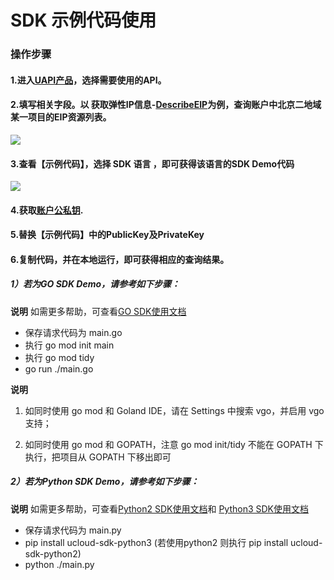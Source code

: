 # SDK 示例代码使用



### 操作步骤

#### 1.进入[UAPI产品](<https://console.ucloud.cn/uapi/ucloudapi>)，选择需要使用的API。

#### 2.填写相关字段。以 获取弹性IP信息-[DescribeEIP](<https://console.ucloud.cn/uapi/detail?id=DescribeEIP>)为例，查询账户中北京二地域某一项目的EIP资源列表。

  ![](https://static.ucloud.cn/fbb00d85944945a0b247cdb647bcd2ca.png)

#### 3.查看【示例代码】，选择 SDK 语言 ，即可获得该语言的SDK Demo代码

  ![](https://static.ucloud.cn/f5a033ee1a1a4be693b7c37d5c4cff6b.png)

#### 4.获取[账户公私钥](https://console.ucloud.cn/uapi/apikey).

#### 5.替换【示例代码】中的PublicKey及PrivateKey

#### 6.复制代码，并在本地运行，即可获得相应的查询结果。

##### 1）若为**GO SDK Demo**，请参考如下步骤：

**说明**
如需更多帮助，可查看[GO SDK使用文档](<https://github.com/ucloud/ucloud-sdk-go>)




* 保存请求代码为 main.go
* 执行 go mod init main
* 执行 go mod tidy
* go run ./main.go




**说明**

1. 如同时使用 go mod 和 Goland IDE，请在 Settings 中搜索 vgo，并启用 vgo 支持；



2. 如同时使用 go mod 和 GOPATH，注意 go mod init/tidy 不能在 GOPATH 下执行，把项目从 GOPATH 下移出即可



##### 2）若为**Python SDK Demo**，请参考如下步骤：  

**说明**
如需更多帮助，可查看[Python2 SDK使用文档](<https://ucloud.github.io/ucloud-sdk-python2/>)和 [Python3 SDK使用文档](<https://ucloud.github.io/ucloud-sdk-python3/>)



* 保存请求代码为 main.py
* pip install ucloud-sdk-python3 (若使用python2 则执行 pip install ucloud-sdk-python2)
* python ./main.py

